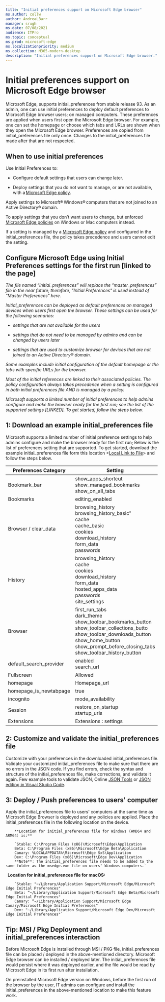```yaml
---
title: "Initial preferences support on Microsoft Edge browser"
ms.author: collw
author: AndreaLBarr
manager: srugh
ms.date: 07/08/2021
audience: ITPro
ms.topic: conceptual
ms.prod: microsoft-edge
ms.localizationpriority: medium
ms.collection: M365-modern-desktop
description: "Initial preferences support on Microsoft Edge browser."
---
```


# Initial preferences support on Microsoft Edge browser

Microsoft Edge, supports initial_preferences from stable release 93. As an admin, one can use initial preferences to deploy default preferences to Microsoft Edge browser users; on managed computers. These preferences are applied when users first open the Microsoft Edge browser. For example, one can set the homepage or choose which tabs and URLs are shown when they open the Microsoft Edge browser. Preferences are copied from initial_preferences file only once. Changes to the initial_preferences file made after that are not respected.  

## When to use initial preferences

Use Initial Preferences to:  

- Configure default settings that users can change later.

- Deploy settings that you do not want to manage, or are not available, with a [Microsoft Edge policy](/deployedge/microsoft-edge-policies).

Apply settings to Microsoft® Windows® computers that are not joined to an Active Directory® domain.

To apply settings that you don’t want users to change, but enforced [Microsoft Edge policies](/deployedge/microsoft-edge-policies) on Windows or Mac computers instead.

If a setting is managed by a [Microsoft Edge policy](/deployedge/microsoft-edge-policies) and configured in the initial_preferences file, the policy takes precedence and users cannot edit the setting.

## Configure Microsoft Edge using Initial Preferences settings for the first run [linked to the page]

*The file named “initial_preferences” will replace the “master_preferences” file in the near future; therefore, "Initial Preferences" is used instead of "Master Preferences" here.*

*Initial_preferences can be deployed as default preferences on managed devices when users first open the browser. These settings can be used for the following scenarios:*  

- *settings that are not available for the users*

- *settings that do not need to be managed by admins and can be changed by users later*

- *settings that are used to customize browser for devices that are not joined to an Active Directory® domain.*

*Some examples include initial configuration of the default homepage or the tabs with specific URLs for the browser.*

*Most of the initial references are linked to their associated policies. The policy configuration always takes precedence when a setting is configured in both initial preferences file AND is managed by a policy.*

*Microsoft supports a limited number of initial preferences to help admins configure and make the browser ready for the first run; see the list of the supported settings [LINKED].  To get started, follow the steps below.*

## 1: Download an example initial_preferences file

Microsoft supports a limited number of initial preference settings to help admins configure and make the browser ready for the first run; Below is the list of preferences setting that are supported. To get started, download the example initial_preferences file form this location <[Local Link to File](https://microsoft.sharepoint.com/teams/Edge/Documents/Forms/AllItems.aspx?id=%2Fteams%2FEdge%2FDocuments%2FEnterprise%2Fpolicy%5Ftemplates%2FMaster%20Preferences%20Demo%2Finitial%5Fpreferences&parent=%2Fteams%2FEdge%2FDocuments%2FEnterprise%2Fpolicy%5Ftemplates%2FMaster%20Preferences%20Demo&p=true&originalPath=aHR0cHM6Ly9taWNyb3NvZnQuc2hhcmVwb2ludC5jb20vOnU6L3QvRWRnZS9FV1IxWms0VFdWUkN1Sm1tUWs3eXBzSUJRRkJhWkt5aW5OLTJnMTR1ZU1oRGpBP3J0aW1lPVBJSzJjRjFDMlVn)> and follow the steps below.

| Preferences Category | Setting |
| - | - |
| Bookmark_bar | show_apps_shortcut<br>show_managed_bookmarks<br>show_on_all_tabs |
| Bookmarks | editing_enabled |
| Browser / clear_data | browsing_history<br>browsing_history_basic"<br>cache<br>cache_basic<br>cookies<br>download_history<br>form_data<br>passwords |
| History | browsing_history<br>cache<br>cookies<br>download_history<br>form_data<br>hosted_apps_data<br>passwords<br>site_settings |
| Browser | first_run_tabs<br>dark_theme<br>show_toolbar_bookmarks_button<br>show_toolbar_collections_butto<br>show_toolbar_downloads_button<br>show_home_button<br>show_prompt_before_closing_tabs<br>show_toolbar_history_button |
| default_search_provider | enabled<br>search_url |
| Fullscreen | Allowed |
| homepage | Homepage_url |
| homepage_is_newtabpage | true |
| incognito | mode_availability |
| Session | restore_on_startup<br>startup_urls 
| Extensions | Extensions : settings |

## 2: Customize and validate the initial_preferences file

Customize with your preferences in the downloaded initial_preferences file.  Validate your customized initial_preferences file to make sure that there are no errors in the JSON code. If you find errors, check the syntax and structure of the initial_preferences file, make corrections, and validate it again. Few example tools to validate JSON, Online [JSON Tools](https://jsonformatter.org/) or [JSON editing in Visual Studio Code](https://code.visualstudio.com/docs/languages/json).

## 3: Deploy / Push preferences to users' computer

Apply the initial_preferences file to users' computers at the same time as Microsoft Edge Browser is deployed and any policies are applied. Place the initial_preferences file in the following location on the device.

        **Location for initial_preferences file for Windows (AMD64 and ARM64) is:** 

        `Stable: C:\Program Files (x86)\Microsoft\Edge\Application 
        Beta: C:\Program Files (x86)\Microsoft\Edge Beta\Application 
        Canary: %LOCALAPPDATA%\Microsoft\Edge SxS\Application 
        Dev: C:\Program Files (x86)\Microsoft\Edge Dev\Application 
        **Note**: The initial_preferences file needs to be added to the same folder as the msedge.exe file on users' Windows computers.`

        **Location for initial_preferences file for macOS:**

        `Stable: "~/Library/Application Support/Microsoft Edge/Microsoft Edge Initial Preferences"   
        Beta: “~/Library/Application Support/Microsoft Edge Beta/Microsoft Edge Initial Preferences" 
        Canary: “~/Library/Application Support/Microsoft Edge Canary/Microsoft Edge Initial Preferences" 
        Dev: "~/Library/Application Support/Microsoft Edge Dev/Microsoft Edge Initial Preferences"` 

## Tip: MSI / Pkg Deployment and initial_preferences interaction

Before Microsoft Edge is installed through MSI / PKG file, initial_preferences file can be placed / deployed in the above-mentioned directory.
Microsoft Edge browser can be installed / deployed later. The initial_preferences file would persist where it was deployed earlier, and the file would be read by Microsoft Edge in its first run after installation.

On preinstalled Microsoft Edge version on Windows, before the first run of the browser by the user, IT admins can configure and install the initial_preferences in the above-mentioned location to make this feature work.

 